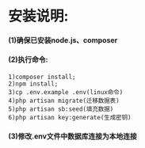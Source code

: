 # 安装说明:

#### (1)确保已安装node.js、composer

#### (2)执行命令:
    1)composer install;
    2)npm install;
    3)cp .env.example .env(linux命令)
    4)php artisan migrate(迁移数据表)
    5)php artisan sb:seed(填充数据)
    6)php artisan key:generate(生成密钥)

#### (3)修改.env文件中数据库连接为本地连接

